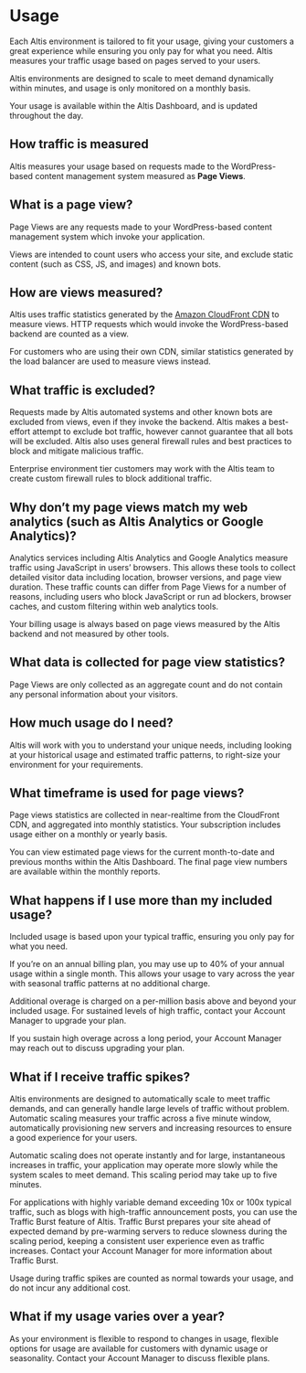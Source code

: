 # Usage

Each Altis environment is tailored to fit your usage, giving your customers a great experience while ensuring you only pay for what you need. Altis measures your traffic usage based on pages served to your users.

Altis environments are designed to scale to meet demand dynamically within minutes, and usage is only monitored on a monthly basis.

Your usage is available within the Altis Dashboard, and is updated throughout the day.


## How traffic is measured

Altis measures your usage based on requests made to the WordPress-based content management system measured as **Page Views**.


## What is a page view?

Page Views are any requests made to your WordPress-based content management system which invoke your application.

Views are intended to count users who access your site, and exclude static content (such as CSS, JS, and images) and known bots.


## How are views measured?

Altis uses traffic statistics generated by the [Amazon CloudFront CDN](./cdn/README.md) to measure views. HTTP requests which would invoke the WordPress-based backend are counted as a view.

For customers who are using their own CDN, similar statistics generated by the load balancer are used to measure views instead.


## What traffic is excluded?

Requests made by Altis automated systems and other known bots are excluded from views, even if they invoke the backend. Altis makes a best-effort attempt to exclude bot traffic, however cannot guarantee that all bots will be excluded. Altis also uses general firewall rules and best practices to block and mitigate malicious traffic.

Enterprise environment tier customers may work with the Altis team to create custom firewall rules to block additional traffic.


## Why don’t my page views match my web analytics (such as Altis Analytics or Google Analytics)?

Analytics services including Altis Analytics and Google Analytics measure traffic using JavaScript in users’ browsers. This allows these tools to collect detailed visitor data including location, browser versions, and page view duration. These traffic counts can differ from Page Views for a number of reasons, including users who block JavaScript or run ad blockers, browser caches, and custom filtering within web analytics tools.

Your billing usage is always based on page views measured by the Altis backend and not measured by other tools.


## What data is collected for page view statistics?

Page Views are only collected as an aggregate count and do not contain any personal information about your visitors.


## How much usage do I need?

Altis will work with you to understand your unique needs, including looking at your historical usage and estimated traffic patterns, to right-size your environment for your requirements.


## What timeframe is used for page views?

Page views statistics are collected in near-realtime from the CloudFront CDN, and aggregated into monthly statistics. Your subscription includes usage either on a monthly or yearly basis.

You can view estimated page views for the current month-to-date and previous months within the Altis Dashboard. The final page view numbers are available within the monthly reports.


## What happens if I use more than my included usage?

Included usage is based upon your typical traffic, ensuring you only pay for what you need.

If you’re on an annual billing plan, you may use up to 40% of your annual usage within a single month. This allows your usage to vary across the year with seasonal traffic patterns at no additional charge.

Additional overage is charged on a per-million basis above and beyond your included usage. For sustained levels of high traffic, contact your Account Manager to upgrade your plan.

If you sustain high overage across a long period, your Account Manager may reach out to discuss upgrading your plan.


## What if I receive traffic spikes?

Altis environments are designed to automatically scale to meet traffic demands, and can generally handle large levels of traffic without problem. Automatic scaling measures your traffic across a five minute window, automatically provisioning new servers and increasing resources to ensure a good experience for your users.

Automatic scaling does not operate instantly and for large, instantaneous increases in traffic, your application may operate more slowly while the system scales to meet demand. This scaling period may take up to five minutes.

For applications with highly variable demand exceeding 10x or 100x typical traffic, such as blogs with high-traffic announcement posts, you can use the Traffic Burst feature of Altis. Traffic Burst prepares your site ahead of expected demand by pre-warming servers to reduce slowness during the scaling period, keeping a consistent user experience even as traffic increases. Contact your Account Manager for more information about Traffic Burst.

Usage during traffic spikes are counted as normal towards your usage, and do not incur any additional cost.


## What if my usage varies over a year?

As your environment is flexible to respond to changes in usage, flexible options for usage are available for customers with dynamic usage or seasonality. Contact your Account Manager to discuss flexible plans.
